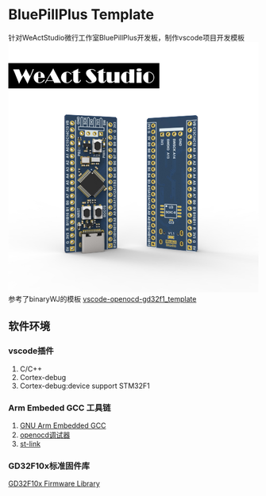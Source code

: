 # BluePillPlus Template 
针对WeActStudio微行工作室BluePillPlus开发板，制作vscode项目开发模板![](https://github.com/WeActStudio/WeActStudio.BluePill-Plus-GD32/blob/main/Images/BluePillPlus.jpg?raw=true)参考了binaryWJ的模板
[vscode-openocd-gd32f1_template](https://github.com/binaryWJ/vscode-openocd-gd32f1_template)
## 软件环境
### vscode插件
1. C/C++
2. Cortex-debug 
3. Cortex-debug:device support STM32F1
### Arm Embeded GCC 工具链
1. [GNU Arm Embedded GCC](https://github.com/xpack-dev-tools/arm-none-eabi-gcc-xpack)
2. [openocd调试器](https://github.com/xpack-dev-tools/openocd-xpack)
3. [st-link](https://github.com/stlink-org/stlink)
### GD32F10x标准固件库
[GD32F10x Firmware Library](https://www.gd32mcu.com/download/down/document_id/180/path_type/1)
